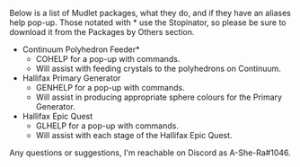 Below is a list of Mudlet packages, what they do, and if they have an aliases help pop-up. Those notated with * use the Stopinator, so please be sure to download it from the Packages by Others section.

 - Continuum Polyhedron Feeder*
   - COHELP for a pop-up with commands.
   - Will assist with feeding crystals to the polyhedrons on Continuum.
 - Hallifax Primary Generator
   - GENHELP for a pop-up with commands.
   - Will assist in producing appropriate sphere colours for the Primary Generator.
 - Hallifax Epic Quest
   - GLHELP for a pop-up with commands.
   - Will assist with each stage of the Hallifax Epic Quest.

Any questions or suggestions, I'm reachable on Discord as A-She-Ra#1046.
